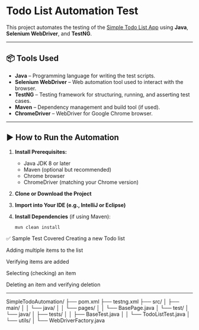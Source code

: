 # Todo List Automation Test

This project automates the testing of the [Simple Todo List App](https://eviltester.github.io/simpletodolist/todolists.html) using **Java**, **Selenium WebDriver**, and **TestNG**.

---

## 📦 Tools Used

- **Java** – Programming language for writing the test scripts.
- **Selenium WebDriver** – Web automation tool used to interact with the browser.
- **TestNG** – Testing framework for structuring, running, and asserting test cases.
- **Maven** – Dependency management and build tool (if used).
- **ChromeDriver** – WebDriver for Google Chrome browser.

---

## ▶️ How to Run the Automation

1. **Install Prerequisites:**
   - Java JDK 8 or later
   - Maven (optional but recommended)
   - Chrome browser
   - ChromeDriver (matching your Chrome version)

2. **Clone or Download the Project**

3. **Import into Your IDE (e.g., IntelliJ or Eclipse)**

4. **Install Dependencies** (if using Maven):
   ```bash
   mvn clean install
✅ Sample Test Covered
Creating a new Todo list

Adding multiple items to the list

Verifying items are added

Selecting (checking) an item

Deleting an item and verifying deletion


---
SimpleTodoAutomation/
├── pom.xml
├── testng.xml
├── src/
│   ├── main/
│   │   └── java/
│   │       └── pages/
│   │           └── BasePage.java
│   └── test/
│       └── java/
│           ├── tests/
│           │   ├── BaseTest.java
│           │   └── TodoListTest.java
│           └── utils/
│               └── WebDriverFactory.java



